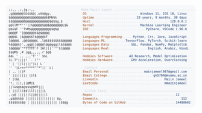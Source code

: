 <picture>
  <source srcset="https://raw.githubusercontent.com/mmazinjameel/mmazinjameel/main/dark_mode.svg?v=1757016669" media="(prefers-color-scheme: dark)">
  <img src="https://raw.githubusercontent.com/mmazinjameel/mmazinjameel/main/light_mode.svg?v=1757016669">
</picture>
